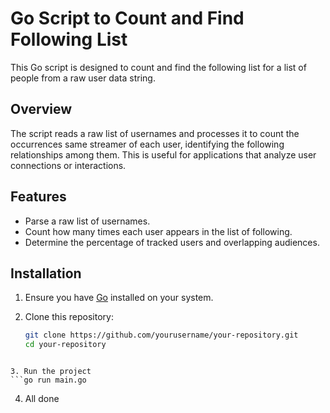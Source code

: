 # Go Script to Count and Find Following List

This Go script is designed to count and find the following list for a list of people from a raw user data string.

## Overview

The script reads a raw list of usernames and processes it to count the occurrences same streamer of each user, identifying the following relationships among them. This is useful for applications that analyze user connections or interactions.

## Features

- Parse a raw list of usernames.
- Count how many times each user appears in the list of following.
- Determine the percentage of tracked users and overlapping audiences.

## Installation

1. Ensure you have [Go](https://golang.org/dl/) installed on your system.

2. Clone this repository:

   ```bash
   git clone https://github.com/yourusername/your-repository.git
   cd your-repository
  ```

3. Run the project
  ```go run main.go
  ```

4. All done
